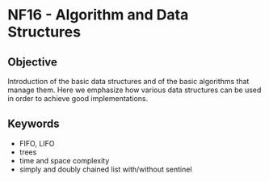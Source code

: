# NF16 - Algorithm and Data Structures

## Objective
Introduction of the basic data structures and of the basic algorithms that manage them. Here we emphasize how various data structures can be used in order to achieve good implementations.

## Keywords
  * FIFO, LIFO
  * trees
  * time and space complexity
  * simply and doubly chained list with/without sentinel